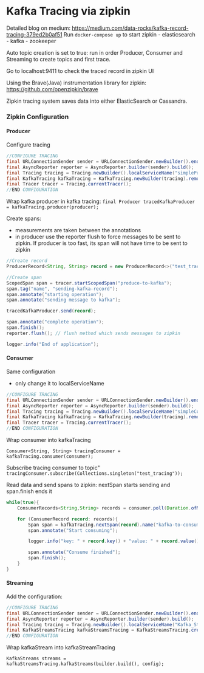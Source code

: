 # Kafka Tracing via zipkin
Detailed blog on medium: https://medium.com/data-rocks/kafka-record-tracing-379ed2b0af51
Run `docker-compose up` to start zipkin - elasticsearch - kafka - zookeeper

Auto topic creation is set to true: run in order Producer, Consumer and Streaming to create topics and first trace.

Go to localhost:9411 to check the traced record in zipkin UI

Using the Brave(Java) instrumentation library for zipkin: https://github.com/openzipkin/brave

Zipkin tracing system saves data into either ElasticSearch or Cassandra.

### Zipkin Configuration

#### Producer
Configure tracing 

```java
//CONFIGURE TRACING
final URLConnectionSender sender = URLConnectionSender.newBuilder().endpoint("http://127.0.0.1:9411/api/v2/spans").build();
final AsyncReporter reporter = AsyncReporter.builder(sender).build();
final Tracing tracing = Tracing.newBuilder().localServiceName("simpleProducer_test").sampler(Sampler.ALWAYS_SAMPLE).spanReporter(reporter).build();
final KafkaTracing kafkaTracing = KafkaTracing.newBuilder(tracing).remoteServiceName("kafka").build();
final Tracer tracer = Tracing.currentTracer();
//END CONFIGURATION
```

Wrap kafka producer in kafka tracing:
`final Producer tracedKafkaProducer = kafkaTracing.producer(producer);`

Create spans:
- measurements are taken between the annotations
- in producer use the reporter flush to force messages to be sent to zipkin. If producer is too fast, its span will not have time to be sent to zipkin

```java
//Create record
ProducerRecord<String, String> record = new ProducerRecord<>("test_tracing", null, "Test");

//Create span
ScopedSpan span = tracer.startScopedSpan("produce-to-kafka");
span.tag("name", "sending-kafka-record");
span.annotate("starting operation");
span.annotate("sending message to kafka");

tracedKafkaProducer.send(record);

span.annotate("complete operation");
span.finish();
reporter.flush(); // flush method which sends messages to zipkin

logger.info("End of application");
```

#### Consumer

Same configuration
- only change it to localServiceName
```java
//CONFIGURE TRACING
final URLConnectionSender sender = URLConnectionSender.newBuilder().endpoint("http://127.0.0.1:9411/api/v2/spans").build();
final AsyncReporter reporter = AsyncReporter.builder(sender).build();
final Tracing tracing = Tracing.newBuilder().localServiceName("simpleConsumer_test").sampler(Sampler.ALWAYS_SAMPLE).spanReporter(reporter).build();
final KafkaTracing kafkaTracing = KafkaTracing.newBuilder(tracing).remoteServiceName("kafka").build();
final Tracer tracer = Tracing.currentTracer();
//END CONFIGURATION
```

Wrap consumer into kafkaTracing

`Consumer<String, String> tracingConsumer = kafkaTracing.consumer(consumer);`

Subscribe tracing consumer to topic"
`tracingConsumer.subscribe(Collections.singleton("test_tracing"));`


Read data and send spans to zipkin: nextSpan starts sending and span.finish ends it

```java
while(true){
    ConsumerRecords<String,String> records = consumer.poll(Duration.ofMillis(100));

    for (ConsumerRecord record: records){
        Span span = kafkaTracing.nextSpan(record).name("kafka-to-consumer").start();
        span.annotate("Start consuming");

        logger.info("key: " + record.key() + "value: " + record.value());

        span.annotate("Consume finished");
        span.finish();
    }
}
```
#### Streaming

Add the configuration:

```java
//CONFIGURE TRACING
final URLConnectionSender sender = URLConnectionSender.newBuilder().endpoint("http://127.0.0.1:9411/api/v2/spans").build();
final AsyncReporter reporter = AsyncReporter.builder(sender).build();
final Tracing tracing = Tracing.newBuilder().localServiceName("Kafka_Streaming").sampler(Sampler.ALWAYS_SAMPLE).spanReporter(reporter).build();
final KafkaStreamsTracing kafkaStreamsTracing = KafkaStreamsTracing.create(tracing);
//END CONFIGURATION
```
Wrap kafkaStream into kafkaStreamTracing

`KafkaStreams streams = kafkaStreamsTracing.kafkaStreams(builder.build(), config);`
